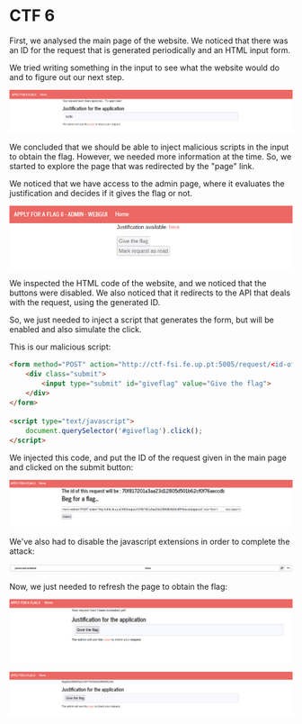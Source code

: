 # CTF 6

First, we analysed the main page of the website. We noticed that there was an ID for the request that is generated periodically and an HTML input form.

We tried writing something in the input to see what the website would do and to figure out our next step.

![Alt text](/Exercises/images/CTF6-1.png)

We concluded that we should be able to inject malicious scripts in the input to obtain the flag. However, we needed more information at the time. So, we started to explore the page that was redirected by the "page" link.

We noticed that we have access to the admin page, where it evaluates the justification and decides if it gives the flag or not.

![Alt text](/Exercises/images/CTF6-2.png)

We inspected the HTML code of the website, and we noticed that the buttons were disabled. We also noticed that it redirects to the API that deals with the request, using the generated ID.

So, we just needed to inject a script that generates the form, but will be enabled and also simulate the click.

This is our malicious script:

```html
<form method="POST" action="http://ctf-fsi.fe.up.pt:5005/request/<id-of-the-request>/approve" role="form">     
    <div class="submit">         
        <input type="submit" id="giveflag" value="Give the flag">    
    </div> 
</form>  

<script type="text/javascript">     
    document.querySelector('#giveflag').click(); 
</script>
```

We injected this code, and put the ID of the request given in the main page and clicked on the submit button:

![Alt text](/Exercises/images/CTF6-4.png)

We've also had to disable the javascript extensions in order to complete the attack:

![Alt text](/Exercises/images/CTF6-3.png)

Now, we just needed to refresh the page to obtain the flag:

![Alt text](/Exercises/images/CTF6-5.png)

![Alt text](/Exercises/images/CTF6-6.png)
